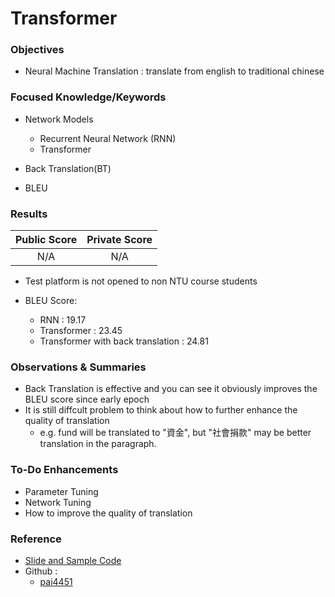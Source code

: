 Transformer
===
### **Objectives**
  * Neural Machine Translation : translate from english to traditional chinese


 
### **Focused Knowledge/Keywords**
  * Network Models
      - Recurrent Neural Network (RNN)
      - Transformer

  * Back Translation(BT)
  * BLEU

### **Results**
| Public Score | Private Score |
| :-----------:| :------------:|
| N/A          | N/A           |

  * Test platform is not opened to non NTU course students

  * BLEU Score:
    - RNN : 19.17
    - Transformer : 23.45
    - Transformer with back translation : 24.81
  
  
### **Observations & Summaries**
  * Back Translation is effective and you can see it obviously improves the BLEU score since early epoch
  * It is still diffcult problem to think about how to further enhance the quality of translation
    - e.g. fund will be translated to "資金", but "社會捐款" may be better translation in the paragraph.  

### **To-Do Enhancements**
  * Parameter Tuning 
  * Network Tuning 
  * How to improve the quality of translation


### **Reference**
  * [Slide and Sample Code](https://speech.ee.ntu.edu.tw/~hylee/ml/2021-spring.html)
  * Github : 
      - [pai4451](https://github.com/pai4451/ML2021)
      



